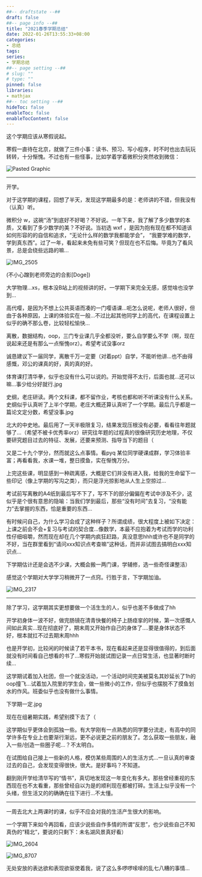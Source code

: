 ```yaml
---
##-- draftstate --##
draft: false
##-- page info --##
title: "2021春季学期总结"
date: 2022-01-26T13:55:33+08:00
categories:
- 总结
tags:
series:
- 学期总结
##-- page setting --##
# slug: ""
# type: ""
pinned: false
libraries:
- mathjax 
##-- toc setting --##
hideToc: false
enableToc: false
enableTocContent: false
---
```


这个学期应该从寒假说起。

<!--more-->


寒假一直待在北京，就做了三件小事：读书、预习、写小程序，时不时也出去玩玩转转，十分惭愧。不过也有一些怪事，比如学着学着微积分突然收到微信：

![Pasted Graphic](1.jpg)

---

开学。



对于这学期的课程，回想了半天，发现这学期最多的是：老师讲的不错，但我没有（认真）听。



微积分 w，这碗“汤”到底好不好喝？不好说。一年下来，我了解了多少数学的本质，又看到了多少数学的美？不好说。当初选 wxf ，是因为抱有现在都不知道该如何形容的的自信和追求，“无论什么样的数学我都能学会”， “我要学难的数学，学到真东西”。过了一年，看起来未免有些可笑？但现在也不后悔。毕竟为了看风景，总是会绕些远路的嘛…

![IMG_2505](IMG_2505.jpeg)

(不小心蹭到老师旁边的合影[Doge])



大学物理…xs，根本没B站上的视频讲的好。一学期下来完全无感，感觉啥也没学到…



高代嘤，是因为不想上公共英语而凑的一门嘤语课…呃怎么说呢，老师人很好，但由于各种原因，上课的体验实在一般…不过比起其他同学上的高代，在课程设置上似乎的确不那么卷，比较轻松愉快…



离散，数据结构，oop，三门专业课几乎全都没听，要么自学要么不学（啊，现在说起来还是有那么一点惭愧orz）。希望考试没事orz



诚恳建议下一届同学，离散千万一定要（对着ppt）自学，不能听他讲…也不由得感慨，邓公的课真的好，真的真的好。



体育课打清华拳，似乎也没有什么可以说的。开始觉得不太行，后面也就…还可以嘛…事少给分好就行.jpg



史纲，老庄研读。两个文科课，都不留作业，考核也都和听不听课没有什么关系。史纲似乎认真听了上半个学期，老庄大概还算认真听了一个学期。最后几乎都是一篇论文定分数，希望没事.jpg



北大的中史地。最后用了一天半极限复习，结果发现压根没有必要，看看往年题就够了…（希望不被卡优秀率orz）研究往年题的过程真的很像研究历史地理，不仅要研究题目过去的特征、发展，还要来预测、指导当下的题目（



又是二十九个学分，然而就这么点事情。看pyq 某位同学硬课成群，学习体验丰富；再看看我，水课一堆，整日摸鱼，实在惭愧万分。



上完这些课，明显感到一种疏离感，大概是它们并没有进入我，给我的生命留下一些印记（像上学期的写沟之类），而只是浮光掠影地从人生上空掠过…



考试前写离散的A4纸到最后写不下了，写不下的部分偏偏在考试中涉及不少，这似乎是个很有意思的隐喻：当我们学到最后，那些“没有时间”去复习，“没有能力”去掌握的东西，恰是重要的东西…



有时候问自己，为什么学习会成了这种样子？所谓成绩，很大程度上被如下决定：上课之前会不会+复习与考试的契合度…像数学，本最不应抱着为考试而学的功利性仔细咀嚼，然而现在却在几个学期内疯狂赶路，真没意思hhh或许也不是同学的不好，当在群里看到“请问xxx知识点考查嘛”这种话，而并非试图去搞明白xxx知识点…



下学期估计还是会选不少课，大概会搬一两门课，学辅修，选一些奇怪课整活）



感觉这个学期对大学学习稍微开了一点窍。行胜于言，下学期加油。

![IMG_2317](IMG_2317.jpeg)



---



除了学习，这学期其实更想要做一个活生生的人，似乎也差不多做成了hh



开学初身体一波不好，做完肠镜在清青快餐的椅子上肠痉挛的时候，第一次感慨人间如此真实…现在彻底好了，期末周又开始作自己的身体了….要是身体状态不好，根本就扛不过去期末周hhh



也是开学初，比较闲的时候读了若干本书，现在看起来还是显得很值得的，到后面就没有时间看自己想看的书了…寒假开始就试图记录一点日常生活，也显著时断时续…



这学期试着加入社团，但一个就没活动，一个活动时间完美被莫名其妙延长了1h的oop撞飞…试着加入院里的学生会，做一些微小的工作，但似乎也摆脱不了摸鱼划水的作风。班委似乎也没有做什么事情。



下学期一定.jpg



现在在组暑期实践，希望别摸下去了（



这学期似乎更体会到孤独一些。有大学刚有一点熟悉的同学要分流走，有高中的同学许多在专业上也要渐行渐远，更不必说更之前的朋友了。怎么获取一些朋友，融入一些/创造一些圈子呢…？不太明白。



在试图给自己接上一些新的人格，模仿某些周围的人的生活方式…一旦认真的审查过去的自己，会发现变得很快，很大。是好事吗？不知道。



翻到刚开学给清华写的“情书”，真切地发现这一年变化有多大。那些曾经重视的东西现在也不太看重，那些曾经自以为是的顺利现在都被打碎。生活上似乎没有一个头绪，但生活又的的确确在往下进行…不太懂。



---

一周去北大上两课时的课，似乎不应会对我的生活产生很大的影响。



一个学期下来如今再回看，应该少说些自作多情的所谓“反思”，也少说些自己不知真伪的“精北”，要说的只剩下：未名湖风景真好看）

![IMG_2604](IMG_2604.jpeg)

![IMG_8707](IMG_8707.jpeg)



无处安放的表达欲和表现欲驱使着我，说了这么多啰啰嗦嗦的乱七八糟的事情...